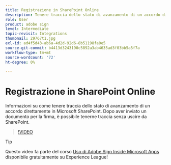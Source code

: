 ```yaml
---
title: Registrazione in SharePoint Online
description: Tenere traccia dello stato di avanzamento di un accordo direttamente all'interno di Microsoft Sharepoint
role: User
product: adobe sign
level: Intermediate
topic-revisit: Integrations
thumbnail: 29767t1.jpg
exl-id: ad4f5d43-ab6a-4d2d-92d6-8b51198fa0e5
source-git-commit: b4413d3243190c5892a3ab4635ad3f03bb5a5f7a
workflow-type: tm+mt
source-wordcount: '72'
ht-degree: 0%

---
```


# Registrazione in SharePoint Online

Informazioni su come tenere traccia dello stato di avanzamento di un accordo direttamente in Microsoft SharePoint. Dopo aver inviato un documento per la firma, è possibile tenerne traccia senza uscire da SharePoint.

>[!VIDEO](https://video.tv.adobe.com/v/29767t1?hidetitle=true)

>[!TIP]
>
>Questo video fa parte del corso [Uso di Adobe Sign Inside Microsoft Apps](https://experienceleague.adobe.com/?recommended=Sign-U-1-2020.2) disponibile gratuitamente su Experience League!
